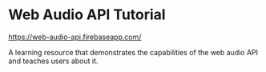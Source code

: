 # Web Audio API Tutorial

https://web-audio-api.firebaseapp.com/

A learning resource that demonstrates the capabilities of the web audio API and teaches users about it.
